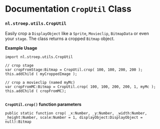 # Documentation `CropUtil` Class #
### `nl.stroep.utils.CropUtil` ###

Easily crop a `DisplayObject` like a `Sprite`, `Movieclip`, `BitmapData` or even your `stage`. The class returns a cropped `Bitmap` object.

**Example Usage**
```
import nl.stroep.utils.CropUtil

// crop stage
var cropFromStage:Bitmap = CropUtil.crop( 100, 100, 200, 200 );
this.addChild ( myCroppedImage );

// crop a movieclip (named myMc)
var cropFromMC:Bitmap = CropUtil.crop( 100, 100, 200, 200, 1, myMc );
this.addChild ( cropFromMC);
 
```

**`CropUtil.crop()` function parameters**

```
public static function crop( _x:Number, _y:Number, _width:Number, _height:Number, scale:Number = 1, displayObject:DisplayObject = null):Bitmap
```